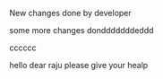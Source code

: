 New changes done by developer

some more changes dondddddddeddd


cccccc

hello dear raju please give your healp
